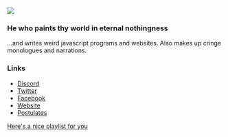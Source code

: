 <a href="https://count.nekooftheabyss.moe" target="blank">
    <img src="https://count.nekooftheabyss.moe/get/retraigo/img?theme=moebooru" />
</a>

### He who paints thy world in eternal nothingness
...and writes weird javascript programs and websites. Also makes up cringe monologues and narrations.

### Links
* [Discord](https://discord.gg/A69vvdK)
* [Twitter](https://twitter.com/retraigo)
* [Facebook](https://fb.me/retraigo)
* [Website](https://nett.moe/)
* [Postulates](https://gist.github.com/retraigo/df4cac05453bf61207119c0ff2d82513)

[Here's a nice playlist for you](https://open.spotify.com/playlist/1MMcPhfXHmS4UEhCn44I5u?si=f8a30a167d524c31)
<!--
<div style = "display:flex">
<img src = "https://github-readme-stats.vercel.app/api?username=retraigo&show_icons=true&include_all_commits=true&count_private=true&theme=tokyonight" alt = "Github stats" height = "170em" />
<img src = "https://github-readme-stats.vercel.app/api/top-langs/?username=retraigo&show_icons=true&include_all_commits=true&count_private=true&layout=compact&theme=tokyonight" alt = "Github stats again" height = "170em" />
</div>
-->
